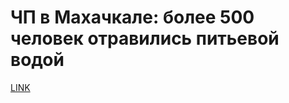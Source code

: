 # ЧП в Махачкале: более 500 человек отравились питьевой водой



[LINK](https://varlamov.ru/2044058.html)